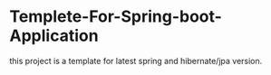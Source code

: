 # Templete-For-Spring-boot-Application
this project is a template for latest spring and hibernate/jpa version.
